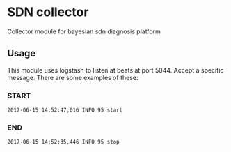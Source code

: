 # SDN collector

Collector module for bayesian sdn diagnosis platform

## Usage

This module uses logstash to listen at beats at port 5044. Accept a specific message. There are some examples of these:

### START 

`2017-06-15 14:52:47,016 INFO 95 start`


### END

`2017-06-15 14:52:35,446 INFO 95 stop`


